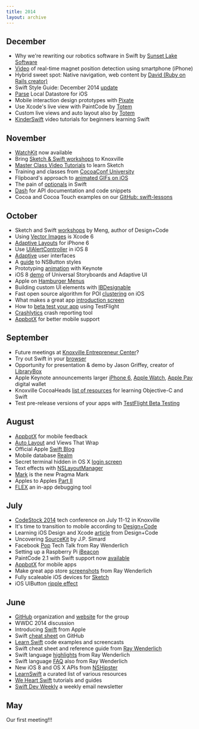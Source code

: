 ```yaml
---
title: 2014
layout: archive
---
```


## December

- Why we're rewriting our robotics software in Swift by [Sunset Lake Software](http://www.sunsetlakesoftware.com/2014/12/02/why-were-rewriting-our-robotics-software-swift)
- [Video](https://www.youtube.com/watch?v=fJlgDIO3oL8) of real-time magnet position detection using smartphone (iPhone)
- Hybrid sweet spot: Native navigation, web content by [David (Ruby on Rails creator)](https://signalvnoise.com/posts/3743?utm_campaign=iOS_Dev_Weekly_Issue_175&utm_medium=email&utm_source=iOS%2BDev%2BWeekly)
- Swift Style Guide: December 2014 [update](http://www.raywenderlich.com/90974/swift-style-guide-december-2014-update)
- [Parse](http://blog.parse.com/2014/12/09/parse-local-datastore-for-ios/) Local Datastore for iOS
- Mobile interaction design prototypes with [Pixate](http://www.pixate.com)
- Use Xcode's live view with PaintCode by [Totem](http://www.totem.training/swift-ios-tips-tricks-tutorials-blog/paint-code-and-live-views)
- Custom live views and auto layout also by [Totem](http://www.totem.training/swift-ios-tips-tricks-tutorials-blog/xcode-61-custom-live-views-and-auto-layout)
- [KinderSwift](https://www.youtube.com/user/shlomo626/playlists) video tutorials for beginners learning Swift

## November

- [WatchKit](https://developer.apple.com/watchkit/) now available
- Bring [Sketch & Swift workshops](https://designcode.io/workshop) to Knoxville
- [Master Class Video Tutorials](http://sketchdesign.io) to learn Sketch
- Training and classes from [CocoaConf University](http://cocoaconf.com/blog/cocoaconf_edu)
- Flipboard's approach to [animated GIFs on iOS](http://engineering.flipboard.com/2014/05/animated-gif/)
- The pain of [optionals](http://www.scottlogic.com/blog/2014/11/20/swift-initialisation.html?utm_campaign=iOS_Dev_Weekly_Issue_173&utm_medium=email&utm_source=iOS%2BDev%2BWeekly) in Swift
- [Dash](http://kapeli.com/dash) for API documentation and code snippets
- Cocoa and Cocoa Touch examples on our [GitHub: swift-lessons](https://github.com/knoxcocoa)

## October

- Sketch and Swift [workshops](https://designcode.io/workshop) by Meng, author of Design+Code
- Using [Vector Images](http://martiancraft.com/blog/2014/09/vector-images-xcode6/) is Xcode 6
- [Adaptive Layouts](http://mathewsanders.com/designing-adaptive-layouts-for-iphone-6-plus/?utm_campaign=iOS_Dev_Weekly_Issue_165&utm_medium=email&utm_source=iOS%2BDev%2BWeekly) for iPhone 6
- Use [UIAlertController](http://nshipster.com/uialertcontroller/) in iOS 8
- [Adaptive](http://www.jessesquires.com/adaptive-user-interfaces/?utm_content=bufferd3308&utm_medium=social&utm_source=twitter.com&utm_campaign=buffer) user interfaces
- A [guide](http://psionides.eu/2014/10/06/a-guide-to-nsbutton-styles/?utm_campaign=iOS_Dev_Weekly_Issue_167&utm_medium=email&utm_source=iOS%2BDev%2BWeekly) to NSButton styles
- Prototyping [animation](http://robots.thoughtbot.com/animating-with-keynote) with Keynote
- iOS 8 [demo](http://www.bignerdranch.com/blog/iOS-8-demo-universal-storyboards-and-adaptive-ui/) of Universal Storyboards and Adaptive UI
- Apple on [Hamburger Menus](http://blog.manbolo.com/2014/06/30/apple-on-hamburger-menus)
- Building custom UI elements with [IBDesignable](http://www.thinkandbuild.it/building-custom-ui-element-with-ibdesignable/)
- Fast open source algorithm for POI [clustering](https://www.infinum.co/the-capsized-eight/articles/a-blazingly-fast-open-source-algorithm-for-poi-clustering-on-ios?utm_campaign=iOS_Dev_Weekly_Issue_165&utm_medium=email&utm_source=iOS%2BDev%2BWeekly) on iOS
- What makes a great app [introduction screen](https://medium.com/@cwRichardKim/devux-great-app-introduction-screens-5f47eda1bd44)
- How to [beta test your app](http://www.appcoda.com/testflight-beta-testing/) using TestFlight
- [Crashlytics](https://try.crashlytics.com) crash reporting tool
- [AppbotX](https://appbot.co/appbotx/getstarted) for better mobile support

## September

- Future meetings at [Knoxville Entrepreneur Center](http://knoxec.com)?
- Try out Swift in your [browser](http://www.runswiftlang.com)
- Opportunity for presentation & demo by Jason Griffey, creator of [LibraryBox](http://jasongriffey.net/librarybox/)
- Apple Keynote announcements larger [iPhone 6](http://www.apple.com/iphone-6/), [Apple Watch](http://www.apple.com/watch/), [Apple Pay](http://www.apple.com/apple-pay/) digital wallet
- Knoxville CocoaHeads [list of resources](https://github.com/knoxcocoa/learn-objc-swift) for learning Objective-C and Swift
- Test pre-release versions of your apps with [TestFlight Beta Testing](https://developer.apple.com/app-store/testflight/)

## August

- [AppbotX](https://appbot.co/appbotx/getstarted) for mobile feedback
- [Auto Layout](http://devetc.org/code/2014/07/07/auto-layout-and-views-that-wrap.html) and Views That Wrap
- Official Apple [Swift Blog](https://developer.apple.com/swift/blog/)
- Mobile database [Realm](http://realm.io)
- Secret terminal hidden in OS X [login screen](http://lifehacker.com/access-os-xs-secret-terminal-hidden-in-the-login-screen-1605965151)
- Text effects with [NSLayoutManager](http://swiftyeti.com/texteffects-with-nslayoutmanager/)
- [Mark](http://www.rhinoio.com/blog/MARK-is-the-new-Pragma-Mark) is the new Pragma Mark
- Apples to Apples [Part II](http://www.jessesquires.com/apples-to-apples-part-two/)
- [FLEX](https://github.com/Flipboard/FLEX) an in-app debugging tool

## July

- [CodeStock 2014][] tech conference on July 11-12 in Knoxville
- It's time to transition to mobile according to [Design+Code][]
- Learning iOS Design and Xcode [article][] from Design+Code
- Uncovering [SourceKit][] by J.P. Simard
- Facebook [Pop][] Tech Talk from Ray Wenderlich
- Setting up a Raspberry Pi [iBeacon][]
- PaintCode 2.1 with Swift support now [available][]
- [AppbotX][] for mobile apps
- Make great app store [screenshots][] from Ray Wenderlich
- Fully scaleable iOS devices for [Sketch][]
- iOS UIButton [ripple effect][]

[CodeStock 2014]: http://www.codestock.org
[Design+Code]: http://designcode.io/talk
[article]: http://designcode.io/learn
[SourceKit]: http://www.jpsim.com/uncovering-sourcekit/
[Pop]: http://www.raywenderlich.com/76248/facebook-pop-tech-talk-video
[iBeacon]: http://blog.cmgresearch.com/2014/05/13/raspberry-pi-ibeacon/
[available]: http://www.paintcodeapp.com/news/paintcode-21-adds-support-for-swift
[AppbotX]: http://appbot.co/appbotx
[screenshots]: http://www.raywenderlich.com/71175/make-great-app-store-screenshots
[Sketch]: http://heartofpixels.com/devices
[ripple effect]: https://github.com/zoonooz/ZFRippleButton

## June

- [GitHub][] organization and [website][] for the group
- WWDC 2014 discussion
- Introducing [Swift][] from Apple
- Swift [cheat sheet][] on GitHub
- [Learn Swift][] code examples and screencasts
- Swift cheat sheet and reference guide from [Ray Wenderlich][]
- Swift language [highlights][] from Ray Wenderlich
- Swift language [FAQ][] also from Ray Wenderlich
- New iOS 8 and OS X APIs from [NSHipster][]
- [LearnSwift][] a curated list of various resources
- [We Heart Swift][] tutorials and guides
- [Swift Dev Weekly][] a weekly email newsletter

[GitHub]: https://github.com/knoxcocoa
[website]: http://knoxcocoa.github.io
[Swift]: https://developer.apple.com/swift/
[cheat sheet]: https://github.com/grant/swift-cheat-sheet
[Learn Swift]: http://learnswift.com
[Ray Wenderlich]: http://www.raywenderlich.com/73967/swift-cheat-sheet-and-quick-reference
[highlights]: http://www.raywenderlich.com/73997/swift-language-highlights
[FAQ]: http://www.raywenderlich.com/74138/swift-language-faq
[NSHipster]: http://nshipster.com/ios8/
[LearnSwift]: http://www.learnswift.tips
[We Heart Swift]: http://www.weheartswift.com
[Swift Dev Weekly]: http://swiftdevweekly.com

## May 

Our first meeting!!!


